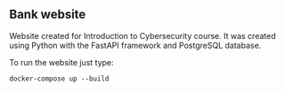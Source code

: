## Bank website

Website created for Introduction to Cybersecurity course. It was created using Python with the FastAPI framework and PostgreSQL database.

To run the website just type:
```shell
docker-compose up --build
```

